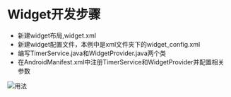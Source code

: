 # Widget开发步骤
 * 新建widget布局,widget.xml
 * 新建widget配置文件，本例中是xml文件夹下的widget_config.xml
 * 编写TimerService.java和WidgetProvider.java两个类
 * 在AndroidManifest.xml中注册TimerService和WidgetProvider并配置相关参数

![用法](https://github.com/ykmeory/Widget/blob/master/widget_usage_steps_flow_chart.png "Widget开发步骤")
